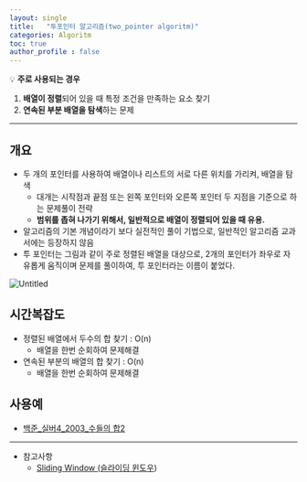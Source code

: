 ```yaml
---
layout: single
title:   "투포인터 알고리즘(two_pointer algoritm)"
categories: Algoritm
toc: true
author_profile : false
---
```


💡 **주로 사용되는 경우**

1. **배열이 정렬**되어 있을 때 특정 조건을 만족하는 요소 찾기
2. **연속된 부분 배열을 탐색**하는 문제

---

## 개요

- 두 개의 포인터를 사용하여 배열이나 리스트의 서로 다른 위치를 가리켜, 배열을 탐색
    - 대개는 시작점과 끝점 또는 왼쪽 포인터와 오른쪽 포인터 두 지점을 기준으로 하는 문제풀이 전략
    - **범위를 좁혀 나가기 위해서, 일반적으로 배열이 정렬되어 있을 때 유용.**
- 알고리즘의 기본 개념이라기 보다 실전적인 풀이 기법으로, 일반적인 알고리즘 교과서에는 등장하지 않음
- 투 포인터는 그림과 같이 주로 정렬된 배열을 대상으로, 2개의 포인터가 좌우로 자유롭게 움직이며 문제를 풀이하여, 투 포인터라는 이름이 붙었다.

![Untitled](https://prod-files-secure.s3.us-west-2.amazonaws.com/6b8d40ba-5287-42be-84df-56b1c96a2c05/7df19bfa-46f9-46c7-9948-5396cfcd628b/Untitled.png)

## 시간복잡도

- 정렬된 배열에서 두수의 합 찾기 : O(n)
    - 배열을 한번 순회하여 문제해결
- 연속된 부분의 배열의 합 찾기 : O(n)
    - 배열을 한번 순회하여 문제해결

## 사용예

- [백준_실버4_2003_수들의 합2](https://www.notion.so/4_2003_-2-110e8501ddb8441fb653da1f3624143a?pvs=21)

---

- 참고사항
    - [Sliding Window (슬라이딩 윈도우](https://www.notion.so/Sliding-Window-7d85bf6c85ce4af683eecad93c1218d5?pvs=21))
